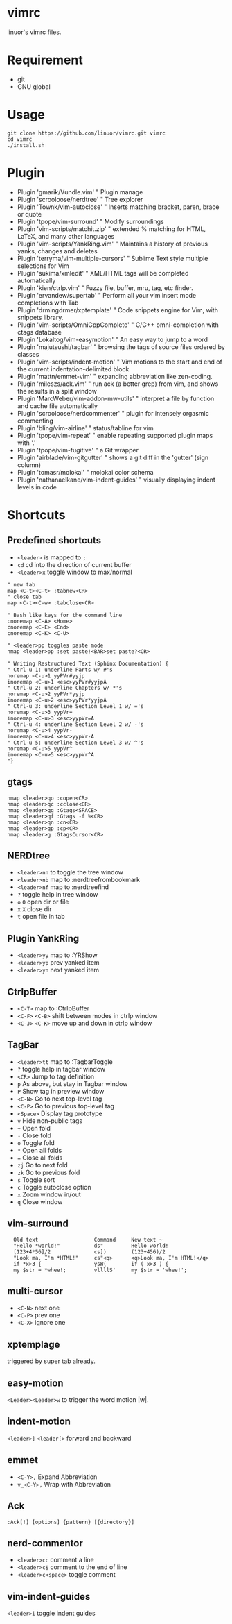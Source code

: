 vimrc
=======

linuor's vimrc files.

Requirement
===========

- git
- GNU global

Usage
=====

```
git clone https://github.com/linuor/vimrc.git vimrc
cd vimrc
./install.sh
```

Plugin
======

- Plugin 'gmarik/Vundle.vim'                  " Plugin manage
- Plugin 'scrooloose/nerdtree'                " Tree explorer
- Plugin 'Townk/vim-autoclose'                " Inserts matching bracket, paren, brace or quote
- Plugin 'tpope/vim-surround'                 " Modify surroundings
- Plugin 'vim-scripts/matchit.zip'            " extended % matching for HTML, LaTeX, and many other languages
- Plugin 'vim-scripts/YankRing.vim'           " Maintains a history of previous yanks, changes and deletes
- Plugin 'terryma/vim-multiple-cursors'       " Sublime Text style multiple selections for Vim
- Plugin 'sukima/xmledit'                     " XML/HTML tags will be completed automatically
- Plugin 'kien/ctrlp.vim'                     " Fuzzy file, buffer, mru, tag, etc finder.
- Plugin 'ervandew/supertab'                  " Perform all your vim insert mode completions with Tab
- Plugin 'drmingdrmer/xptemplate'             " Code snippets engine for Vim, with snippets library.
- Plugin 'vim-scripts/OmniCppComplete'        " C/C++ omni-completion with ctags database
- Plugin 'Lokaltog/vim-easymotion'            " An easy way to jump to a word
- Plugin 'majutsushi/tagbar'                  " browsing the tags of source files ordered by classes
- Plugin 'vim-scripts/indent-motion'          " Vim motions to the start and end of the current indentation-delimited block
- Plugin 'mattn/emmet-vim'                    " expanding abbreviation like zen-coding.
- Plugin 'mileszs/ack.vim'                    " run ack (a better grep) from vim, and shows the results in a split window
- Plugin 'MarcWeber/vim-addon-mw-utils'       " interpret a file by function and cache file automatically
- Plugin 'scrooloose/nerdcommenter'           " plugin for intensely orgasmic commenting
- Plugin 'bling/vim-airline'                  " status/tabline for vim
- Plugin 'tpope/vim-repeat'                   " enable repeating supported plugin maps with '.'
- Plugin 'tpope/vim-fugitive'                 " a Git wrapper
- Plugin 'airblade/vim-gitgutter'             " shows a git diff in the 'gutter' (sign column)
- Plugin 'tomasr/molokai'                     " molokai color schema
- Plugin 'nathanaelkane/vim-indent-guides'    " visually displaying indent levels in code

Shortcuts
================

Predefined shortcuts
--------------------

- `<leader>` is mapped to `;`
- `cd`                                cd into the direction of current buffer
- `<leader>x`                         toggle window to max/normal

````
" new tab
map <C-t><C-t> :tabnew<CR>
" close tab
map <C-t><C-w> :tabclose<CR>

" Bash like keys for the command line
cnoremap <C-A> <Home>
cnoremap <C-E> <End>
cnoremap <C-K> <C-U>

" <leader>pp toggles paste mode
nmap <leader>pp :set paste!<BAR>set paste?<CR>

" Writing Restructured Text (Sphinx Documentation) {
" Ctrl-u 1: underline Parts w/ #'s
noremap <C-u>1 yyPVr#yyjp
inoremap <C-u>1 <esc>yyPVr#yyjpA
" Ctrl-u 2: underline Chapters w/ *'s
noremap <C-u>2 yyPVr*yyjp
inoremap <C-u>2 <esc>yyPVr*yyjpA
" Ctrl-u 3: underline Section Level 1 w/ ='s
noremap <C-u>3 yypVr=
inoremap <C-u>3 <esc>yypVr=A
" Ctrl-u 4: underline Section Level 2 w/ -'s
noremap <C-u>4 yypVr-
inoremap <C-u>4 <esc>yypVr-A
" Ctrl-u 5: underline Section Level 3 w/ ^'s
noremap <C-u>5 yypVr^
inoremap <C-u>5 <esc>yypVr^A
"}
````

gtags
-----

````
nmap <leader>qo :copen<CR>
nmap <leader>qc :cclose<CR>
nmap <leader>qg :Gtags<SPACE>
nmap <leader>qf :Gtags -f %<CR>
nmap <leader>qn :cn<CR>
nmap <leader>qp :cp<CR>
nmap <leader>g :GtagsCursor<CR>
````

NERDtree
--------

- `<leader>nn`                        to toggle the tree window
- `<leader>nb`                        map to :nerdtreefrombookmark
- `<leader>nf`                        map to :nerdtreefind
- `?`                                 toggle help in tree window
- `o` `O`                             open dir or file
- `x` `X`                             close dir
- `t`                                 open file in tab

Plugin YankRing
---------------

- `<leader>yy`                         map to :YRShow
- `<leader>yp`                         prev yanked item
- `<leader>yn`                         next yanked item

CtrlpBuffer
-----------

- `<C-T>`                             map to :CtrlpBuffer
- `<C-F>` `<C-B>`                     shift between modes in ctrlp window
- `<C-J>` `<C-K>`                     move up and down in ctrlp window

TagBar
------

- `<leader>tt`                        map to :TagbarToggle
- `?`                                 toggle help in tagbar window
- `<CR>`                              Jump to tag definition
- `p`                                 As above, but stay in Tagbar window
- `P`                                 Show tag in preview window
- `<C-N>`                             Go to next top-level tag
- `<C-P>`                             Go to previous top-level tag
- `<Space>`                           Display tag prototype
- `v`                                 Hide non-public tags
- `+`                                 Open fold
- `-`                                 Close fold
- `o`                                 Toggle fold
- `*`                                 Open all folds
- `=`                                 Close all folds
- `zj`                                Go to next fold
- `zk`                                Go to previous fold
- `s`                                 Toggle sort
- `c`                                 Toggle autoclose option
- `x`                                 Zoom window in/out
- `q`                                 Close window

vim-surround
------------

```
  Old text                  Command     New text ~
  "Hello *world!"           ds"         Hello world!
  [123+4*56]/2              cs])        (123+456)/2
  "Look ma, I'm *HTML!"     cs"<q>      <q>Look ma, I'm HTML!</q>
  if *x>3 {                 ysW(        if ( x>3 ) {
  my $str = *whee!;         vllllS'     my $str = 'whee!';
```

multi-cursor
------------

- `<C-N>`                             next one
- `<C-P>`                             prev one
- `<C-X>`                             ignore one

xptemplage
----------

triggered by super tab already.

easy-motion
-----------

`<Leader><Leader>w`                 to trigger the word motion |w|.

indent-motion
-------------

`<leader>]` `<leader[>`             forward and backward

emmet
-----

- `<C-Y>,`                            Expand Abbreviation
- `v_<C-Y>,`                          Wrap with Abbreviation

Ack
---

`:Ack[!] [options] {pattern} [{directory}]`

nerd-commentor
--------------

- `<leader>cc`                      comment a line
- `<leader>c$`                      comment to the end of line
- `<leader>c<space>`                toggle comment

vim-indent-guides
-----------------

`<leader>i`                         toggle indent guides
